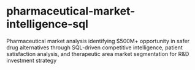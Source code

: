 # pharmaceutical-market-intelligence-sql
Pharmaceutical market analysis identifying $500M+ opportunity in safer drug alternatives through SQL-driven competitive intelligence, patient satisfaction analysis, and therapeutic area market segmentation for R&amp;D investment strategy
